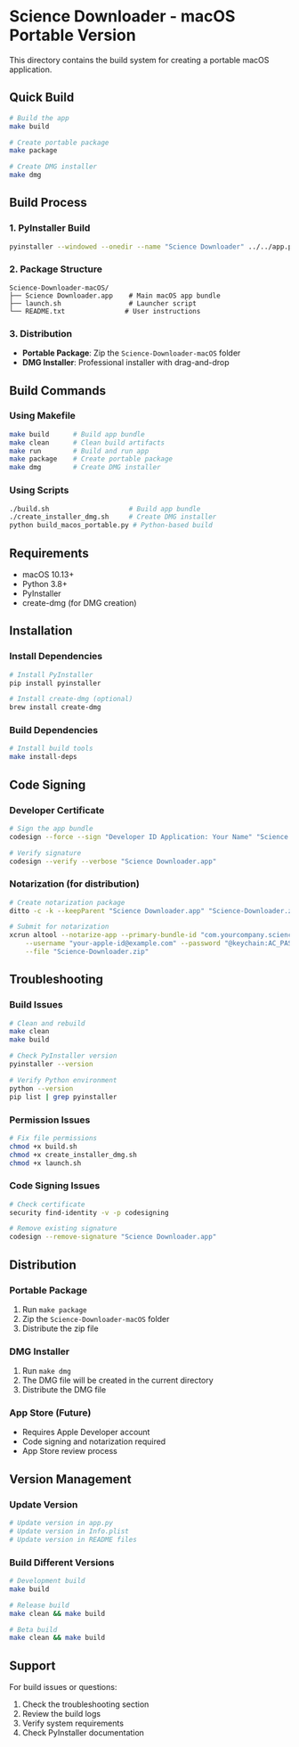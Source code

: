 # Science Downloader - macOS Portable Version

This directory contains the build system for creating a portable macOS application.

## Quick Build

```bash
# Build the app
make build

# Create portable package
make package

# Create DMG installer
make dmg
```

## Build Process

### 1. PyInstaller Build
```bash
pyinstaller --windowed --onedir --name "Science Downloader" ../../app.py
```

### 2. Package Structure
```
Science-Downloader-macOS/
├── Science Downloader.app    # Main macOS app bundle
├── launch.sh                 # Launcher script
└── README.txt               # User instructions
```

### 3. Distribution
- **Portable Package**: Zip the `Science-Downloader-macOS` folder
- **DMG Installer**: Professional installer with drag-and-drop

## Build Commands

### Using Makefile
```bash
make build      # Build app bundle
make clean      # Clean build artifacts
make run        # Build and run app
make package    # Create portable package
make dmg        # Create DMG installer
```

### Using Scripts
```bash
./build.sh                    # Build app bundle
./create_installer_dmg.sh     # Create DMG installer
python build_macos_portable.py # Python-based build
```

## Requirements

- macOS 10.13+
- Python 3.8+
- PyInstaller
- create-dmg (for DMG creation)

## Installation

### Install Dependencies
```bash
# Install PyInstaller
pip install pyinstaller

# Install create-dmg (optional)
brew install create-dmg
```

### Build Dependencies
```bash
# Install build tools
make install-deps
```

## Code Signing

### Developer Certificate
```bash
# Sign the app bundle
codesign --force --sign "Developer ID Application: Your Name" "Science Downloader.app"

# Verify signature
codesign --verify --verbose "Science Downloader.app"
```

### Notarization (for distribution)
```bash
# Create notarization package
ditto -c -k --keepParent "Science Downloader.app" "Science-Downloader.zip"

# Submit for notarization
xcrun altool --notarize-app --primary-bundle-id "com.yourcompany.sciencedownloader" \
    --username "your-apple-id@example.com" --password "@keychain:AC_PASSWORD" \
    --file "Science-Downloader.zip"
```

## Troubleshooting

### Build Issues
```bash
# Clean and rebuild
make clean
make build

# Check PyInstaller version
pyinstaller --version

# Verify Python environment
python --version
pip list | grep pyinstaller
```

### Permission Issues
```bash
# Fix file permissions
chmod +x build.sh
chmod +x create_installer_dmg.sh
chmod +x launch.sh
```

### Code Signing Issues
```bash
# Check certificate
security find-identity -v -p codesigning

# Remove existing signature
codesign --remove-signature "Science Downloader.app"
```

## Distribution

### Portable Package
1. Run `make package`
2. Zip the `Science-Downloader-macOS` folder
3. Distribute the zip file

### DMG Installer
1. Run `make dmg`
2. The DMG file will be created in the current directory
3. Distribute the DMG file

### App Store (Future)
- Requires Apple Developer account
- Code signing and notarization required
- App Store review process

## Version Management

### Update Version
```bash
# Update version in app.py
# Update version in Info.plist
# Update version in README files
```

### Build Different Versions
```bash
# Development build
make build

# Release build
make clean && make build

# Beta build
make clean && make build
```

## Support

For build issues or questions:
1. Check the troubleshooting section
2. Review the build logs
3. Verify system requirements
4. Check PyInstaller documentation 
